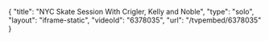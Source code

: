 {
    "title": "NYC Skate Session With Crigler, Kelly and Noble",
    "type": "solo",
    "layout": "iframe-static",
    "videoId": "6378035",
    "url": "\/tvpembed\/6378035"
}